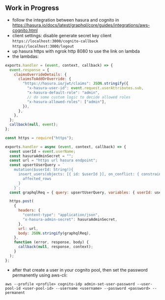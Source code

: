 ## Work in Progress

- follow the integration between hasura and cognito in https://hasura.io/docs/latest/graphql/core/guides/integrations/aws-cognito.html
- client settings: disable generate secret key client ```https://localhost:3000/cognito-callback``` ```https//localhost:3000/logout```
- up hasura https with ngrok http 8080 to use the link on lambda
- the lambdas:

```javascript
exports.handler = (event, context, callback) => {
  event.response = {
    claimsOverrideDetails: {
      claimsToAddOrOverride: {
        "https://hasura.io/jwt/claims": JSON.stringify({
          "x-hasura-user-id": event.request.userAttributes.sub,
          "x-hasura-default-role": "admin",
          // do some custom logic to decide allowed roles
          "x-hasura-allowed-roles": ["admin"],
        }),
      },
    },
  };
  callback(null, event);
};
```

```javascript
const https = require("https");

exports.handler = async (event, context, callback) => {
  const userId = event.userName;
  const hasuraAdminSecret = "";
  const url = "https url hasura endpoint";
  const upsertUserQuery = `
    mutation($userId: String!){
      insert_users(objects: [{ id: $userId }], on_conflict: { constraint: users_pkey, update_columns: [] }) {
        affected_rows
      }
    }`;
  const graphqlReq = { query: upsertUserQuery, variables: { userId: userId } };

  https.post(
    {
      headers: {
        "content-type": "application/json",
        "x-hasura-admin-secret": hasuraAdminSecret,
      },
      url: url,
      body: JSON.stringify(graphqlReq),
    },
    function (error, response, body) {
      callback(null, response, context);
    }
  );
};
```
- after that create a user in your cognito pool, then set the password permanently using aws-cli:

```
aws --profile <profile> cognito-idp admin-set-user-password --user-pool-id <user-pool-id> --username <username> --password <password> --permanent
```